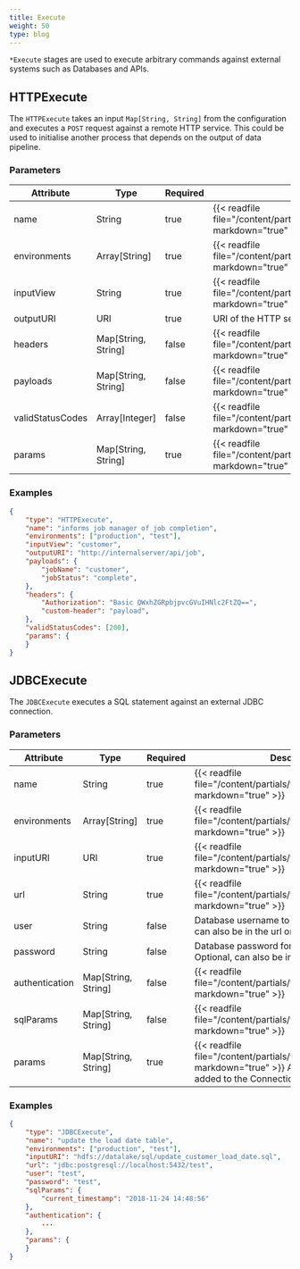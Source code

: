 ```yaml
---
title: Execute
weight: 50
type: blog
---
```


`*Execute` stages are used to execute arbitrary commands against external systems such as Databases and APIs.

## HTTPExecute

The `HTTPExecute` takes an input `Map[String, String]` from the configuration and executes a `POST` request against a remote HTTP service. This could be used to initialise another process that depends on the output of data pipeline.

### Parameters

| Attribute | Type | Required | Description |
|-----------|------|----------|-------------|
|name|String|true|{{< readfile file="/content/partials/fields/stageName.md" markdown="true" >}}|
|environments|Array[String]|true|{{< readfile file="/content/partials/fields/environments.md" markdown="true" >}}|
|inputView|String|true|{{< readfile file="/content/partials/fields/inputView.md" markdown="true" >}}|
|outputURI|URI|true|URI of the HTTP server.|
|headers|Map[String, String]|false|{{< readfile file="/content/partials/fields/headers.md" markdown="true" >}}|
|payloads|Map[String, String]|false|{{< readfile file="/content/partials/fields/payloads.md" markdown="true" >}}|
|validStatusCodes|Array[Integer]|false|{{< readfile file="/content/partials/fields/validStatusCodes.md" markdown="true" >}}|
|params|Map[String, String]|true|{{< readfile file="/content/partials/fields/params.md" markdown="true" >}} Currently unused.|

### Examples

```json
{
    "type": "HTTPExecute",
    "name": "informs job manager of job completion",
    "environments": ["production", "test"],
    "inputView": "customer",            
    "outputURI": "http://internalserver/api/job",
    "payloads": {
        "jobName": "customer",
        "jobStatus": "complete",
    },    
    "headers": {
        "Authorization": "Basic QWxhZGRpbjpvcGVuIHNlc2FtZQ==",
        "custom-header": "payload",
    },
    "validStatusCodes": [200],
    "params": {
    }
}
```

## JDBCExecute

The `JDBCExecute` executes a SQL statement against an external JDBC connection.

### Parameters

| Attribute | Type | Required | Description |
|-----------|------|----------|-------------|
|name|String|true|{{< readfile file="/content/partials/fields/stageName.md" markdown="true" >}}|
|environments|Array[String]|true|{{< readfile file="/content/partials/fields/environments.md" markdown="true" >}}|
|inputURI|URI|true|{{< readfile file="/content/partials/fields/inputURI.md" markdown="true" >}}|
|url|String|true|{{< readfile file="/content/partials/fields/jdbcURL.md" markdown="true" >}}|
|user|String|false|Database username to connect as. Optional, can also be in the url or params.|
|password|String|false|Database password for the given user. Optional, can also be in the url or params.|
|authentication|Map[String, String]|false|{{< readfile file="/content/partials/fields/authentication.md" markdown="true" >}}|
|sqlParams|Map[String, String]|false|{{< readfile file="/content/partials/fields/sqlParams.md" markdown="true" >}}|
|params|Map[String, String]|true|{{< readfile file="/content/partials/fields/params.md" markdown="true" >}} All parameters will be added to the Connection Properties.|

### Examples

```json
{
    "type": "JDBCExecute",
    "name": "update the load date table",
    "environments": ["production", "test"],
    "inputURI": "hdfs://datalake/sql/update_customer_load_date.sql",          
    "url": "jdbc:postgresql://localhost:5432/test",
    "user": "test",
    "password": "test",
    "sqlParams": {
        "current_timestamp": "2018-11-24 14:48:56"
    },
    "authentication": {
        ...
    },     
    "params": {
    }
}
```